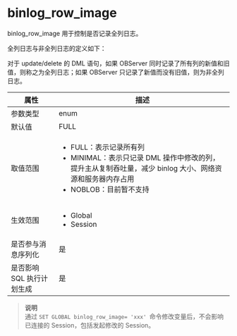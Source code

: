 binlog_row_image 
=====================================

binlog_row_image 用于控制是否记录全列日志。

全列日志与非全列日志的定义如下：

对于 update/delete 的 DML 语句，如果 OBServer 同时记录了所有列的新值和旧值，则称之为全列日志；如果 OBServer 只记录了新值而没有旧值，则为非全列日志。


|     **属性**      |                                                                                                          **描述**                                                                                                           |
|-----------------|---------------------------------------------------------------------------------------------------------------------------------------------------------------------------------------------------------------------------|
| 参数类型            | enum                                                                                                                                                                                                                      |
| 默认值             | FULL                                                                                                                                                                                                                      |
| 取值范围            | <ul><li>FULL：表示记录所有列 </li><li> MINIMAL：表示只记录 DML 操作中修改的列，提升主从复制吞吐量，减少 binlog 大小、网络资源和服务器内存占用 </li><li>NOBLOB：目前暂不支持 </li></ul>    |
| 生效范围            |<ul><li>Global</li><li>Session</li></ul>                                                                                                                 |
| 是否参与消息序列化       | 是                                                                                                                                                                                                                         |
| 是否影响 SQL 执行计划生成 | 是                                                                                                                                                                                                                         |


> **说明**<br>
> 通过 `SET GLOBAL binlog_row_image= 'xxx' `命令修改变量后，不会影响已连接的 Session，包括发起修改的 Session。
